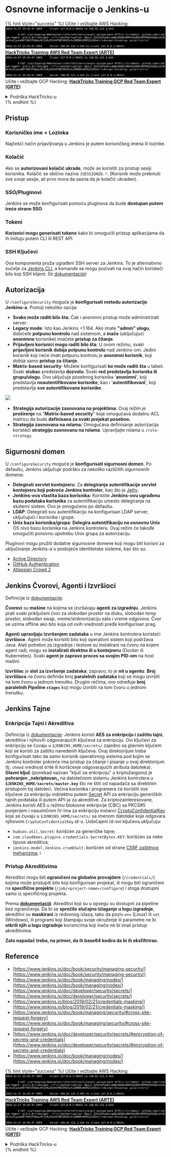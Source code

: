 # Osnovne informacije o Jenkins-u

{% hint style="success" %}
Učite i vežbajte AWS Hacking:<img src="../../.gitbook/assets/image (1).png" alt="" data-size="line">[**HackTricks Training AWS Red Team Expert (ARTE)**](https://training.hacktricks.xyz/courses/arte)<img src="../../.gitbook/assets/image (1).png" alt="" data-size="line">\
Učite i vežbajte GCP Hacking: <img src="../../.gitbook/assets/image (2).png" alt="" data-size="line">[**HackTricks Training GCP Red Team Expert (GRTE)**<img src="../../.gitbook/assets/image (2).png" alt="" data-size="line">](https://training.hacktricks.xyz/courses/grte)

<details>

<summary>Podrška HackTricks-u</summary>

* Proverite [**planove pretplate**](https://github.com/sponsors/carlospolop)!
* **Pridružite se** 💬 [**Discord grupi**](https://discord.gg/hRep4RUj7f) ili [**telegram grupi**](https://t.me/peass) ili **pratite** nas na **Twitter-u** 🐦 [**@hacktricks\_live**](https://twitter.com/hacktricks\_live)**.**
* **Podelite hakerske trikove slanjem PR-ova na** [**HackTricks**](https://github.com/carlospolop/hacktricks) i [**HackTricks Cloud**](https://github.com/carlospolop/hacktricks-cloud) github repozitorijume.

</details>
{% endhint %}

## Pristup

### Korisničko ime + Lozinka

Najčešći način prijavljivanja u Jenkins je putem korisničkog imena ili lozinke.

### Kolačić

Ako se **autorizovani kolačić ukrade**, može se koristiti za pristup sesiji korisnika. Kolačić se obično naziva `JSESSIONID.*`. (Korisnik može prekinuti sve svoje sesije, ali prvo mora da sazna da je kolačić ukraden).

### SSO/Pluginovi

Jenkins se može konfigurisati pomoću pluginova da bude **dostupan putem treće strane SSO**.

### Tokeni

**Korisnici mogu generisati tokene** kako bi omogućili pristup aplikacijama da ih imituju putem CLI ili REST API.

### SSH Ključevi

Ova komponenta pruža ugrađeni SSH server za Jenkins. To je alternativno sučelje za [Jenkins CLI](https://www.jenkins.io/doc/book/managing/cli/), a komande se mogu pozivati na ovaj način koristeći bilo koji SSH klijent. (Iz [dokumentacije](https://plugins.jenkins.io/sshd/))

## Autorizacija

U `/configureSecurity` moguće je **konfigurisati metodu autorizacije Jenkins-a**. Postoji nekoliko opcija:

* **Svako može raditi bilo šta**: Čak i anonimni pristup može administrirati server.
* **Legacy mode**: Isto kao Jenkins <1.164. Ako imate **"admin" ulogu**, dobićete **potpunu kontrolu** nad sistemom, a **inače** (uključujući **anonimne** korisnike) imaćete **pristup za čitanje**.
* **Prijavljeni korisnici mogu raditi bilo šta**: U ovom režimu, svaki **prijavljeni korisnik dobija potpunu kontrolu** nad Jenkins-om. Jedini korisnik koji neće imati potpunu kontrolu je **anonimni korisnik**, koji dobija samo **pristup za čitanje**.
* **Matrix-based security**: Možete konfigurisati **ko može raditi šta** u tabeli. Svaki **stubac** predstavlja **dozvolu**. Svaki **red** **predstavlja** **korisnika ili grupu/ulogu.** Ovo uključuje posebnog korisnika '**anonimni**', koji predstavlja **neautentifikovane korisnike**, kao i '**autentifikovani**', koji predstavlja **sve autentifikovane korisnike**.

![](<../../.gitbook/assets/image (149).png>)

* **Strategija autorizacije zasnovana na projektima:** Ovaj režim je **proširenje** na "**Matrix-based security**" koje omogućava dodatnu ACL matricu da bude **definisana za svaki projekat posebno.**
* **Strategija zasnovana na rolama:** Omogućava definisanje autorizacija koristeći **strategiju zasnovanu na rolama**. Upravljajte rolama u `/role-strategy`.

## **Sigurnosni domen**

U `/configureSecurity` moguće je **konfigurisati sigurnosni domen.** Po defaultu, Jenkins uključuje podršku za nekoliko različitih sigurnosnih domena:

* **Delegirati servlet kontejneru**: Za **delegiranje autentifikacije servlet kontejneru koji pokreće Jenkins kontroler**, kao što je [Jetty](https://www.eclipse.org/jetty/).
* **Jenkins-ova vlastita baza korisnika:** Koristite **Jenkins-ovu ugrađenu bazu podataka korisnika** za autentifikaciju umesto delegiranja na eksterni sistem. Ovo je omogućeno po defaultu.
* **LDAP**: Delegirati svu autentifikaciju na konfigurisan LDAP server, uključujući i korisnike i grupe.
* **Unix baza korisnika/grupa**: **Delegira autentifikaciju na osnovnu Unix** OS nivo bazu korisnika na Jenkins kontroleru. Ovaj režim će takođe omogućiti ponovnu upotrebu Unix grupa za autorizaciju.

Pluginovi mogu pružiti dodatne sigurnosne domene koji mogu biti korisni za uključivanje Jenkins-a u postojeće identitetske sisteme, kao što su:

* [Active Directory](https://plugins.jenkins.io/active-directory)
* [GitHub Authentication](https://plugins.jenkins.io/github-oauth)
* [Atlassian Crowd 2](https://plugins.jenkins.io/crowd2)

## Jenkins Čvorovi, Agenti i Izvršioci

Definicije iz [dokumentacije](https://www.jenkins.io/doc/book/managing/nodes/):

**Čvorovi** su **mašine** na kojima se izvršavaju **agenti za izgradnju**. Jenkins prati svaki priključeni čvor za slobodan prostor na disku, slobodan temp prostor, slobodan swap, vreme/sinkronizaciju sata i vreme odgovora. Čvor se uzima offline ako bilo koja od ovih vrednosti pređe konfigurisan prag.

**Agenti** **upravljaju** **izvršenjem zadataka** u ime Jenkins kontrolera koristeći **izvršioce**. Agent može koristiti bilo koji operativni sistem koji podržava Java. Alati potrebni za izgradnje i testove su instalirani na čvoru na kojem agent radi; mogu se **instalirati direktno ili u kontejneru** (Docker ili Kubernetes). Svaki **agent je zapravo proces sa svojim PID-om** na host mašini.

**Izvršilac** je **slot za izvršenje zadataka**; zapravo, to je **nit u agentu**. **Broj izvršilaca** na čvoru definiše broj **paralelnih zadataka** koji se mogu izvršiti na tom čvoru u jednom trenutku. Drugim rečima, ovo određuje **broj paralelnih Pipeline `stages`** koji mogu izvršiti na tom čvoru u jednom trenutku.

## Jenkins Tajne

### Enkripcija Tajni i Akreditiva

Definicija iz [dokumentacije](https://www.jenkins.io/doc/developer/security/secrets/#encryption-of-secrets-and-credentials): Jenkins koristi **AES za enkripciju i zaštitu tajni**, akreditiva i njihovih odgovarajućih ključeva za enkripciju. Ovi ključevi za enkripciju se čuvaju u `$JENKINS_HOME/secrets/` zajedno sa glavnim ključem koji se koristi za zaštitu navedenih ključeva. Ovaj direktorijum treba konfigurisati tako da samo korisnik operativnog sistema pod kojim se Jenkins kontroler pokreće ima pristup za čitanje i pisanje u ovaj direktorijum (tj. `chmod` vrednost `0700` ili korišćenje odgovarajućih atributa datoteka). **Glavni ključ** (ponekad nazvan "ključ za enkripciju" u kriptožargonu) je **pohranjen \_nekriptovan\_** na datotečnom sistemu Jenkins kontrolera u **`$JENKINS_HOME/secrets/master.key`** što ne štiti od napadača sa direktnim pristupom toj datoteci. Većina korisnika i programera će koristiti ove ključeve za enkripciju indirektno putem [Secret](https://javadoc.jenkins.io/byShortName/Secret) API za enkripciju generičkih tajnih podataka ili putem API-ja za akreditive. Za kriptozainteresovane, Jenkins koristi AES u režimu blokovne enkripcije (CBC) sa PKCS#5 punjenjem i nasumičnim IV-ima za enkripciju instanci [CryptoConfidentialKey](https://javadoc.jenkins.io/byShortName/CryptoConfidentialKey) koje se čuvaju u `$JENKINS_HOME/secrets/` sa imenom datoteke koje odgovara njihovom `CryptoConfidentialKey` id-u. Uobičajeni id-ovi ključeva uključuju:

* `hudson.util.Secret`: korišćen za generičke tajne;
* `com.cloudbees.plugins.credentials.SecretBytes.KEY`: korišćen za neke tipove akreditiva;
* `jenkins.model.Jenkins.crumbSalt`: korišćen od strane [CSRF zaštitnog mehanizma](https://www.jenkins.io/doc/book/managing/security/#cross-site-request-forgery); i

### Pristup Akreditivima

Akreditivi mogu biti **ograničeni na globalne provajdere** (`/credentials/`) kojima može pristupiti bilo koji konfigurisan projekat, ili mogu biti ograničeni na **specifične projekte** (`/job/<project-name>/configure`) i stoga dostupni samo iz specifičnog projekta.

Prema [**dokumentaciji**](https://www.jenkins.io/blog/2019/02/21/credentials-masking/): Akreditivi koji su u opsegu su dostupni za pipeline bez ograničenja. Da bi se **sprečilo slučajno izlaganje u logu izgradnje**, akreditivi su **maskirani** iz redovnog izlaza, tako da poziv `env` (Linux) ili `set` (Windows), ili programi koji štampaju svoje okruženje ili parametre ne bi **otkrili njih u logu izgradnje** korisnicima koji inače ne bi imali pristup akreditivima.

**Zato napadač treba, na primer, da ih base64 kodira da bi ih eksfiltrirao.**

## Reference

* [https://www.jenkins.io/doc/book/security/managing-security/](https://www.jenkins.io/doc/book/security/managing-security/)
* [https://www.jenkins.io/doc/book/managing/nodes/](https://www.jenkins.io/doc/book/managing/nodes/)
* [https://www.jenkins.io/doc/developer/security/secrets/](https://www.jenkins.io/doc/developer/security/secrets/)
* [https://www.jenkins.io/blog/2019/02/21/credentials-masking/](https://www.jenkins.io/blog/2019/02/21/credentials-masking/)
* [https://www.jenkins.io/doc/book/managing/security/#cross-site-request-forgery](https://www.jenkins.io/doc/book/managing/security/#cross-site-request-forgery)
* [https://www.jenkins.io/doc/developer/security/secrets/#encryption-of-secrets-and-credentials](https://www.jenkins.io/doc/developer/security/secrets/#encryption-of-secrets-and-credentials)
* [https://www.jenkins.io/doc/book/managing/nodes/](https://www.jenkins.io/doc/book/managing/nodes/)

{% hint style="success" %}
Učite i vežbajte AWS Hacking:<img src="../../.gitbook/assets/image (1).png" alt="" data-size="line">[**HackTricks Training AWS Red Team Expert (ARTE)**](https://training.hacktricks.xyz/courses/arte)<img src="../../.gitbook/assets/image (1).png" alt="" data-size="line">\
Učite i vežbajte GCP Hacking: <img src="../../.gitbook/assets/image (2).png" alt="" data-size="line">[**HackTricks Training GCP Red Team Expert (GRTE)**<img src="../../.gitbook/assets/image (2).png" alt="" data-size="line">](https://training.hacktricks.xyz/courses/grte)

<details>

<summary>Podrška HackTricks-u</summary>

* Proverite [**planove pretplate**](https://github.com/sponsors/carlospolop)!
* **Pridružite se** 💬 [**Discord grupi**](https://discord.gg/hRep4RUj7f) ili [**telegram grupi**](https://t.me/peass) ili **pratite** nas na **Twitter-u** 🐦 [**@hacktricks\_live**](https://twitter.com/hacktricks\_live)**.**
* **Podelite hakerske trikove slanjem PR-ova na** [**HackTricks**](https://github.com/carlospolop/hacktricks) i [**HackTricks Cloud**](https://github.com/carlospolop/hacktricks-cloud) github repozitorijume.

</details>
{% endhint %}
